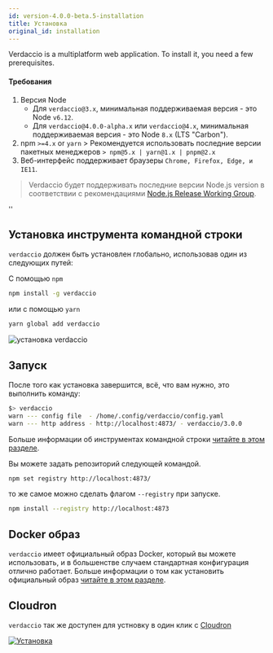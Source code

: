 ```yaml
---
id: version-4.0.0-beta.5-installation
title: Установка
original_id: installation
---
```


Verdaccio is a multiplatform web application. To install it, you need a few prerequisites.

#### Требования

1. Версия Node 
    - Для `verdaccio@3.x`, минимальная поддерживаемая версия - это Node `v6.12`.
    - Для `verdaccio@4.0.0-alpha.x` или `verdaccio@4.x`, минимальная поддерживаемая версия - это Node `8.x` (LTS "Carbon").
2. npm `>=4.x` or `yarn` > Рекомендуется использовать последние версии пакетных менеджеров `> npm@5.x | yarn@1.x | pnpm@2.x`
3. Веб-интерфейс поддерживает браузеры `Chrome, Firefox, Edge, и IE11`.

> Verdaccio будет поддерживать последние версии Node.js version в соответствии с рекомендациями [Node.js Release Working Group](https://github.com/nodejs/Release).

<div id="codefund">''</div>

## Установка инструмента командной строки

`verdaccio` должен быть установлен глобально, использовав один из следующих путей:

С помощью `npm`

```bash
npm install -g verdaccio
```

или с помощью `yarn`

```bash
yarn global add verdaccio
```

![установка verdaccio](assets/install_verdaccio.gif)

## Запуск

После того как установка завершится, всё, что вам нужно, это выполнить команду:

```bash
$> verdaccio
warn --- config file  - /home/.config/verdaccio/config.yaml
warn --- http address - http://localhost:4873/ - verdaccio/3.0.0
```

Больше информации об инструментах командной строки [читайте в этом разделе](cli.md).

Вы можете задать репозиторий следующей командой.

```bash
npm set registry http://localhost:4873/
```

то же самое можно сделать флагом `--registry` при запуске.

```bash
npm install --registry http://localhost:4873
```

## Docker образ

`verdaccio` имеет официальный образ Docker, который вы можете использовать, и в большенстве случаем стандартная конфигурация отлично работает. Больше информации о том как установить официальный образ [читайте в этом разделе](docker.md).

## Cloudron

`verdaccio` так же доступен для устновку в один клик с [Cloudron](https://cloudron.io)

[![Установка](https://cloudron.io/img/button.svg)](https://cloudron.io/button.html?app=org.eggertsson.verdaccio)